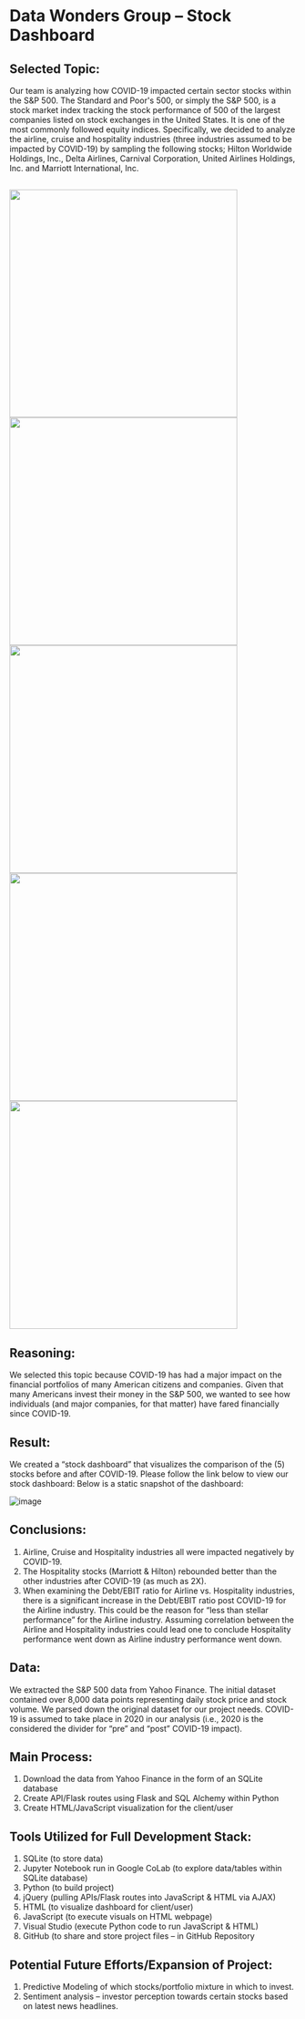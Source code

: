 # Data Wonders Group – Stock Dashboard


## Selected Topic:
Our team is analyzing how COVID-19 impacted certain sector stocks within 
the S&P 500.  The Standard and Poor's 500, or simply the S&P 500, is a stock
market index tracking the stock performance of 500 of the largest 
companies listed on stock exchanges in the United States.  It is one of the 
most commonly followed equity indices.  Specifically, we decided to analyze 
the airline, cruise and hospitality industries (three industries assumed to be 
impacted by COVID-19) by sampling the following stocks; Hilton Worldwide 
Holdings, Inc., Delta Airlines, Carnival Corporation, United Airlines Holdings, 
Inc. and Marriott International, Inc.
##


<img src="https://github.com/thesolecloset/Data-Wonders-Group-Project-3/assets/123911160/30267e93-69de-43d3-915e-fddd5abe835a" width="400" height="400">
<img src="https://github.com/thesolecloset/Data-Wonders-Group-Project-3/assets/123911160/9f3d0d8a-a19c-4b99-a338-8812a32bb553" width="400" height="400">
<img src="https://github.com/thesolecloset/Data-Wonders-Group-Project-3/assets/123911160/d671a1f6-5cc0-4bf1-88df-239e69ee6952" width="400" height="400">
<img src="https://github.com/thesolecloset/Data-Wonders-Group-Project-3/assets/123911160/a34293fd-9742-48d8-aa52-854f39d999a9" width="400" height="400">
<img src="https://github.com/thesolecloset/Data-Wonders-Group-Project-3/assets/123911160/21fab830-1d60-4211-80e8-c6d05bda50e6" width="400" height="400">

##

## Reasoning:
We selected this topic because COVID-19 has had a major impact on the 
financial portfolios of many American citizens and companies.  Given that 
many Americans invest their money in the S&P 500, we wanted to see how 
individuals (and major companies, for that matter) have fared financially since COVID-19.


## Result:
We created a “stock dashboard” that visualizes the comparison of the (5) 
stocks before and after COVID-19.  Please follow the link below to view our 
stock dashboard:
Below is a static snapshot of the dashboard:

![image](https://github.com/thesolecloset/Data-Wonders-Group-Project-3/assets/123911160/c79018ee-cbdc-4e98-bed4-c003fcf686b3)



## Conclusions:
1. Airline, Cruise and Hospitality industries all were impacted negatively 
by COVID-19.
2. The Hospitality stocks (Marriott & Hilton) rebounded better than the 
other industries after COVID-19 (as much as 2X).
3. When examining the Debt/EBIT ratio for Airline vs. Hospitality 
industries, there is a significant increase in the Debt/EBIT ratio post 
COVID-19 for the Airline industry.  This could be the reason for “less 
than stellar performance” for the Airline industry.  Assuming 
correlation between the Airline and Hospitality industries could lead 
one to conclude Hospitality performance went down as Airline industry 
performance went down.


## Data:
We extracted the S&P 500 data from Yahoo Finance.  The initial dataset 
contained over 8,000 data points representing daily stock price and stock 
volume.  We parsed down the original dataset for our project needs.  COVID-
19 is assumed to take place in 2020 in our analysis (i.e., 2020 is the 
considered the divider for “pre” and “post” COVID-19 impact).  



## Main Process:
1. Download the data from Yahoo Finance in the form of an SQLite 
database
2. Create API/Flask routes using Flask and SQL Alchemy within Python
3. Create HTML/JavaScript visualization for the client/user



## Tools Utilized for Full Development Stack:
1. SQLite (to store data)
2. Jupyter Notebook run in Google CoLab (to explore data/tables within 
SQLite database)
3. Python (to build project)
4. jQuery (pulling APIs/Flask routes into JavaScript & HTML via AJAX)
5. HTML (to visualize dashboard for client/user)
6. JavaScript (to execute visuals on HTML webpage)
7. Visual Studio (execute Python code to run JavaScript & HTML) 
8. GitHub (to share and store project files – in GitHub Repository



## Potential Future Efforts/Expansion of Project:
1. Predictive Modeling of which stocks/portfolio mixture in which to 
invest.
2. Sentiment analysis – investor perception towards certain stocks based 
on latest news headlines.


